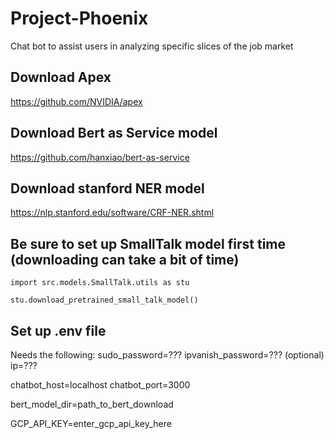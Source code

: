 # Project-Phoenix
Chat bot to assist users in analyzing specific slices of the job market

## Download Apex
https://github.com/NVIDIA/apex

## Download Bert as Service model
https://github.com/hanxiao/bert-as-service

## Download stanford NER model
https://nlp.stanford.edu/software/CRF-NER.shtml

## Be sure to set up SmallTalk model first time (downloading can take a bit of time)
`import src.models.SmallTalk.utils as stu`

`stu.download_pretrained_small_talk_model()`
## Set up .env file
Needs the following:
sudo_password=???
ipvanish_password=??? (optional)
ip=???

chatbot_host=localhost
chatbot_port=3000

bert_model_dir=path_to_bert_download

GCP_API_KEY=enter_gcp_api_key_here
